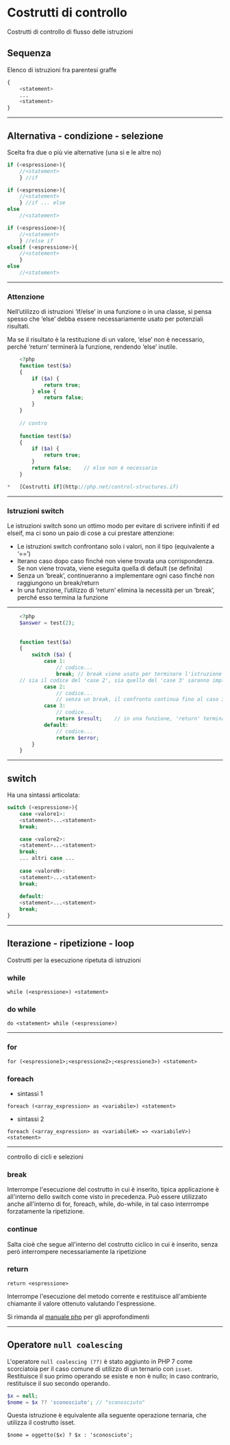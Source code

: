 # Costrutti di controllo

Costrutti di controllo di flusso delle istruzioni

## Sequenza

Elenco di istruzioni fra parentesi graffe

```php
{ 
    <statement> 
    ... 
    <statement> 
}
```

---

## Alternativa - condizione - selezione 

Scelta fra due o più vie alternative (una sì e le altre no)
```php
if (<espressione>){
    //<statement>
    } //if

if (<espressione>){
    //<statement>
    } //if ... else
else 
    //<statement>

if (<espressione>){
    //<statement>
    } //else if
elseif (<espressione>){
    //<statement>
    } 
else 
    //<statement>
```

---

### Attenzione

Nell’utilizzo di istruzioni ‘if/else’ in una funzione o in una classe, si pensa spesso che ‘else’ debba essere necessariamente usato per potenziali risultati.

Ma se il risultato è la restituzione di un valore, ‘else’ non è necessario, perché ‘return’ terminerà la funzione, rendendo ‘else’ inutile.

```php
    <?php
    function test($a)
    {
        if ($a) {
            return true;
        } else {
            return false;
        }
    }
    
    // contro
    
    function test($a)
    {
        if ($a) {
            return true;
        }
        return false;    // else non è necessario
    }

*   [Costrutti if](http://php.net/control-structures.if)
```

---

### Istruzioni switch

Le istruzioni switch sono un ottimo modo per evitare di scrivere infiniti if ed elseif, ma ci sono un paio di cose a cui prestare attenzione:

*   Le istruzioni switch confrontano solo i valori, non il tipo (equivalente a ‘==’)
*   Iterano caso dopo caso finché non viene trovata una corrispondenza. Se non viene trovata, viene eseguita quella di default (se definita)
*   Senza un ‘break’, continueranno a implementare ogni caso finché non raggiungono un break/return
*   In una funzione, l’utilizzo di ‘return’ elimina la necessità per un ‘break’, perché esso termina la funzione

---

```php
    <?php
    $answer = test(2);    
    
    
    function test($a)
    {
        switch ($a) {
            case 1:
                // codice...
                break; // break viene usato per terminare l'istruzione switch
    // sia il codice del 'case 2', sia quello del 'case 3' saranno implementati
            case 2:
                // codice...         
                // senza un break, il confronto continua fino al caso 3
            case 3:
                // codice...
                return $result;    // in una funzione, 'return' termina la funzione
            default:
                // codice...
                return $error;
        }
    }
```

---

## switch

Ha una sintassi articolata:

```php 
switch (<espressione>){
    case <valore1>:
    <statement>...<statement>
    break;

    case <valore2>:
    <statement>...<statement>
    break;
    ... altri case ...
    
    case <valoreN>:
    <statement>...<statement>
    break;
    
    default:
    <statement>...<statement>
    break;
}
```

---

## Iterazione - ripetizione - loop

Costrutti per la esecuzione ripetuta di istruzioni

### while
```while (<espressione>) <statement>```

### do while
```do <statement> while (<espressione>)```

---

### for
```for (<espressione1>;<espressione2>;<espressione3>) <statement>```


### foreach

* sintassi 1

```foreach (<array_expression> as <variabile>) <statement>```

* sintassi 2

```foreach (<array_expression> as <variabileK> => <variabileV>)<statement>```

---

controllo di cicli e selezioni

### break

Interrompe l'esecuzione del costrutto in cui è inserito, tipica applicazione è all'interno dello
switch come visto in precedenza. Può essere utilizzato anche all'interno di for, foreach,
while, do-while, in tal caso interrrompe forzatamente la ripetizione.

### continue

Salta cioè che segue all'interno del costrutto ciclico in cui è inserito, senza però interrompere necessariamente la ripetizione

### return

```return <espressione>```

Interrompe l'esecuzione del metodo corrente e restituisce all'ambiente chiamante il valore
ottenuto valutando l'espressione.

Si rimanda al [manuale php](http://www.php.net/manual/en/language.control-structures.php) per gli approfondimenti

---

## Operatore `null coalescing`

L'operatore `null coalescing (??)` è stato aggiunto in PHP 7 come scorciatoia per il caso comune di utilizzo di un ternario con `isset`. Restituisce il suo primo operando se esiste e non è nullo; in caso contrario, restituisce il suo secondo operando.

```php
$x = null;
$nome = $x ?? 'sconosciuto'; // "sconosciuto"
```

Questa istruzione è equivalente alla seguente operazione ternaria, che utilizza il costrutto isset.

`$nome = oggetto($x) ? $x : 'sconosciuto';`